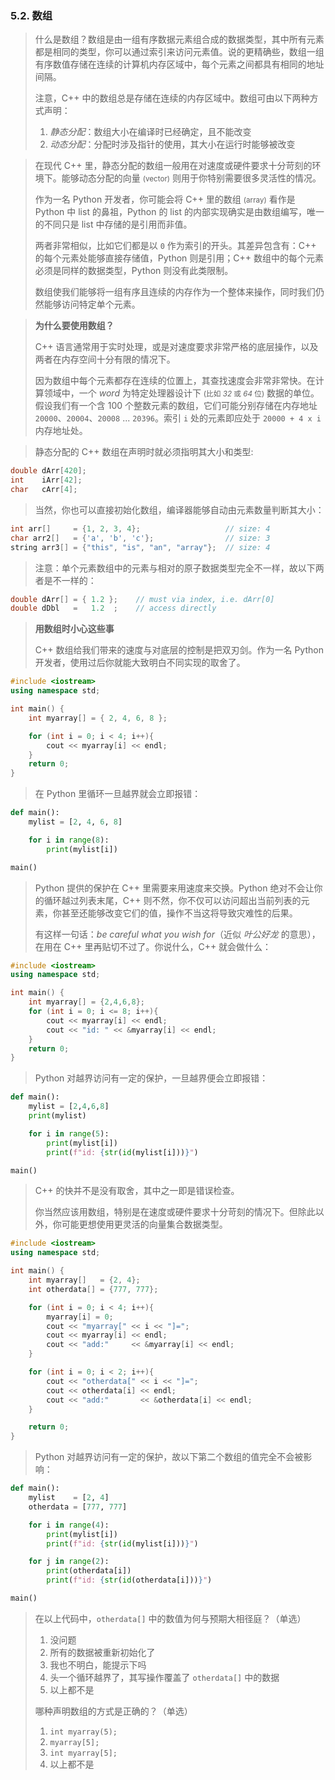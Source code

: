 
### 5.2. 数组
> 什么是数组？数组是由一组有序数据元素组合成的数据类型，其中所有元素都是相同的类型，你可以通过索引来访问元素值。说的更精确些，数组一组有序数值存储在连续的计算机内存区域中，每个元素之间都具有相同的地址间隔。
>
> 注意，C++ 中的数组总是存储在连续的内存区域中。数组可由以下两种方式声明：
> 1. *静态分配*：数组大小在编译时已经确定，且不能改变
> 2. *动态分配*：分配时涉及指针的使用，其大小在运行时能够被改变

> 在现代 C++ 里，静态分配的数组一般用在对速度或硬件要求十分苛刻的环境下。能够动态分配的向量 <small>(vector)</small> 则用于你特别需要很多灵活性的情况。
>
> 作为一名 Python 开发者，你可能会将 C++ 里的数组 <small>(array)</small> 看作是 Python 中 list 的鼻祖，Python 的 list 的内部实现确实是由数组编写，唯一的不同只是 list 中存储的是引用而非值。
>
> 两者非常相似，比如它们都是以 `0` 作为索引的开头。其差异包含有：C++ 的每个元素处能够直接存储值，Python 则是引用；C++ 数组中的每个元素必须是同样的数据类型，Python 则没有此类限制。
>
> 数组使我们能够将一组有序且连续的内存作为一个整体来操作，同时我们仍然能够访问特定单个元素。

> **为什么要使用数组？**
>
> C++ 语言通常用于实时处理，或是对速度要求非常严格的底层操作，以及两者在内存空间十分有限的情况下。
>
> 因为数组中每个元素都存在连续的位置上，其查找速度会非常非常快。在计算领域中，一个 *word* 为特定处理器设计下 <small>(比如 *32* 或 *64* 位)</small> 数据的单位。假设我们有一个含 100 个整数元素的数组，它们可能分别存储在内存地址 `20000`、`20004`、`20008` ... `20396`。索引 `i` 处的元素即应处于 `20000 + 4 x i` 内存地址处。

> 静态分配的 C++ 数组在声明时就必须指明其大小和类型:
```cpp
double dArr[420];
int    iArr[42];
char   cArr[4];
```

> 当然，你也可以直接初始化数组，编译器能够自动由元素数量判断其大小：
```cpp
int arr[]     = {1, 2, 3, 4};                   // size: 4
char arr2[]   = {'a', 'b', 'c'};                // size: 3
string arr3[] = {"this", "is", "an", "array"};  // size: 4
```

> 注意：单个元素数组中的元素与相对的原子数据类型完全不一样，故以下两者是不一样的：
```cpp
double dArr[] = { 1.2 };    // must via index, i.e. dArr[0]
double dDbl   =   1.2  ;    // access directly
```

> **用数组时小心这些事**
>
> C++ 数组给我们带来的速度与对底层的控制是把双刃剑。作为一名 Python 开发者，使用过后你就能大致明白不同实现的取舍了。
```cpp
#include <iostream>
using namespace std;

int main() {
    int myarray[] = { 2, 4, 6, 8 };

    for (int i = 0; i < 4; i++){
        cout << myarray[i] << endl;
    }
    return 0;
}

```
>
> 在 Python 里循环一旦越界就会立即报错：
```python
def main():
    mylist = [2, 4, 6, 8]

    for i in range(8):
        print(mylist[i])

main()
```

> Python 提供的保护在 C++ 里需要来用速度来交换。Python 绝对不会让你的循环越过列表末尾，C++ 则不然，你不仅可以访问超出当前列表的元素，你甚至还能够改变它们的值，操作不当这将导致灾难性的后果。
>
> 有这样一句话：*be careful what you wish for*（近似 *叶公好龙* 的意思），在用在 C++ 里再贴切不过了。你说什么，C++ 就会做什么：
```cpp
#include <iostream>
using namespace std;

int main() {
    int myarray[] = {2,4,6,8};
    for (int i = 0; i <= 8; i++){
        cout << myarray[i] << endl;
        cout << "id: " << &myarray[i] << endl;
    }
    return 0;
}
```
>
> Python 对越界访问有一定的保护，一旦越界便会立即报错：
```python
def main():
    mylist = [2,4,6,8]
    print(mylist)

    for i in range(5):
        print(mylist[i])
        print(f"id: {str(id(mylist[i]))}")

main()
```

> C++ 的快并不是没有取舍，其中之一即是错误检查。
>
> 你当然应该用数组，特别是在速度或硬件要求十分苛刻的情况下。但除此以外，你可能更想使用更灵活的向量集合数据类型。
```cpp
#include <iostream>
using namespace std;

int main() {
    int myarray[]   = {2, 4};
    int otherdata[] = {777, 777};

    for (int i = 0; i < 4; i++){
        myarray[i] = 0;
        cout << "myarray[" << i << "]=";
        cout << myarray[i] << endl;
        cout << "add:"     << &myarray[i] << endl;
    }

    for (int i = 0; i < 2; i++){
        cout << "otherdata[" << i << "]=";
        cout << otherdata[i] << endl;
        cout << "add:"       << &otherdata[i] << endl;
    }

    return 0;
}
```
>
> Python 对越界访问有一定的保护，故以下第二个数组的值完全不会被影响：
```python
def main():
    mylist    = [2, 4]
    otherdata = [777, 777]

    for i in range(4):
        print(mylist[i])
        print(f"id: {str(id(mylist[i]))}")

    for j in range(2):
        print(otherdata[i])
        print(f"id: {str(id(otherdata[i]))}")

main()
```

> 在以上代码中，`otherdata[]` 中的数值为何与预期大相径庭？（单选）
>
> 1. 没问题
> 2. 所有的数据被重新初始化了
> 3. 我也不明白，能提示下吗
> 4. 头一个循环越界了，其写操作覆盖了 `otherdata[]` 中的数据
> 5. 以上都不是
>
> 哪种声明数组的方式是正确的？（单选）
>
> 1. `int myarray(5);`
> 2. `myarray[5];`
> 3. `int myarray[5];`
> 4. 以上都不是
